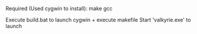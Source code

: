 Required (Used cygwin to install):
    make
    gcc

Execute build.bat to launch cygwin + execute makefile
Start 'valkyrie.exe' to launch